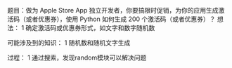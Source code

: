 题目：做为 Apple Store App 独立开发者，你要搞限时促销，为你的应用生成激活码（或者优惠券），使用 Python 如何生成 200 个激活码（或者优惠券）？
想法：
1 确定激活码或优惠券形式，如文字和数字随机数


可能涉及到的知识：
1 随机数和随机文字生成


过程：
1 通过搜索，发现random模块可以解决问题
 

